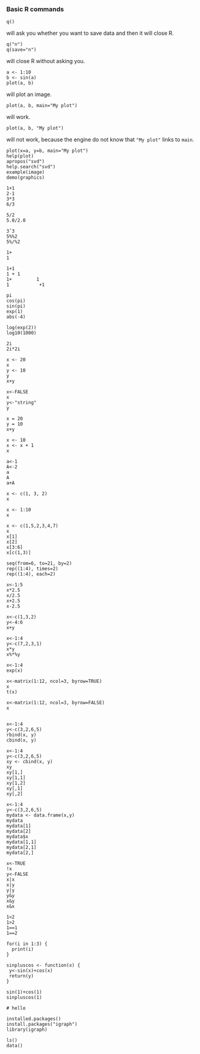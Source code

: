 ### Basic R commands
```
q()
```
will ask you whether you want to save data and then it will close R.
```
q("n")
q(save="n")
```
will close R without asking you.
```
a <- 1:10
b <- sin(a)
plot(a, b)
```
will plot an image.
```
plot(a, b, main="My plot")
```
will work.
```
plot(a, b, "My plot")
```
will not work, because the engine do not know that `"My plot"` links to `main`.
```
plot(x=a, y=b, main="My plot")
help(plot)
apropos("svd")
help.search("svd")
example(image)
demo(graphics)

1+1
2-1
3*3
6/3

5/2
5.0/2.0

3ˆ3
5%%2
5%/%2

1+
1

1+1
1 + 1
1+         1
1           +1

pi
cos(pi)
sin(pi)
exp(1)
abs(-4)

log(exp(2))
log10(1000)

2i
2i*2i

x <- 20
x
y <- 10
y
x+y

x<-FALSE
x
y<-"string"
y

x = 20
y = 10
x+y

x <- 10
x <- x + 1
x

a<-1
A<-2
a
A
a+A

x <- c(1, 3, 2)
x

x <- 1:10
x

x <- c(1,5,2,3,4,7)
x
x[1]
x[2]
x[3:6]
x[c(1,3)]

seq(from=6, to=21, by=2)
rep((1:4), times=2)
rep((1:4), each=2)

x<-1:5
x*2.5
x/2.5
x+2.5
x-2.5

x<-c(1,3,2)
y<-4:6
x+y

x<-1:4
y<-c(7,2,3,1)
x*y
x%*%y

x<-1:4
exp(x)

x<-matrix(1:12, ncol=3, byrow=TRUE)
x
t(x)

x<-matrix(1:12, ncol=3, byrow=FALSE)
x


x<-1:4
y<-c(3,2,6,5)
rbind(x, y)
cbind(x, y)

x<-1:4
y<-c(3,2,6,5)
xy <- cbind(x, y)
xy
xy[1,]
xy[1,1]
xy[1,2]
xy[,1]
xy[,2]

x<-1:4
y<-c(3,2,6,5)
mydata <- data.frame(x,y)
mydata
mydata[1]
mydata[2]
mydata$x
mydata[1,1]
mydata[2,1]
mydata[2,]

x<-TRUE
!x
y<-FALSE
x|x
x|y
y|y
y&y
x&y
x&x

1<2
1>2
1==1
1==2

for(i in 1:3) {
  print(i)
}

sinpluscos <- function(x) {
 y<-sin(x)+cos(x)
 return(y)
}

sin(1)+cos(1)
sinpluscos(1)

# hello

installed.packages()
install.packages("igraph")
library(igraph)

ls()
data()
```


